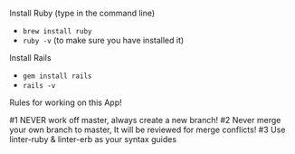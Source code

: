 Install Ruby (type in the command line)
*   ```brew install ruby```
*   ```ruby -v```		(to make sure you have installed it)

Install Rails
*   ```gem install rails```
*   ```rails -v```

Rules for working on this App!

#1 NEVER work off master, always create a new branch!
#2 Never merge your own branch to master, It will be reviewed for merge conflicts!
#3 Use linter-ruby & linter-erb as your syntax guides
